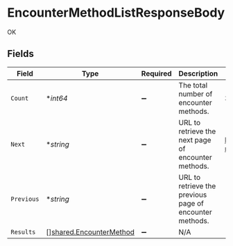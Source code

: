 # EncounterMethodListResponseBody

OK


## Fields

| Field                                                                     | Type                                                                      | Required                                                                  | Description                                                               | Example                                                                   |
| ------------------------------------------------------------------------- | ------------------------------------------------------------------------- | ------------------------------------------------------------------------- | ------------------------------------------------------------------------- | ------------------------------------------------------------------------- |
| `Count`                                                                   | **int64*                                                                  | :heavy_minus_sign:                                                        | The total number of encounter methods.                                    | 3                                                                         |
| `Next`                                                                    | **string*                                                                 | :heavy_minus_sign:                                                        | URL to retrieve the next page of encounter methods.                       | https://pokeapi.co/api/v2/encounter-method/?offset=20&limit=20            |
| `Previous`                                                                | **string*                                                                 | :heavy_minus_sign:                                                        | URL to retrieve the previous page of encounter methods.                   |                                                                           |
| `Results`                                                                 | [][shared.EncounterMethod](../../../pkg/models/shared/encountermethod.md) | :heavy_minus_sign:                                                        | N/A                                                                       |                                                                           |